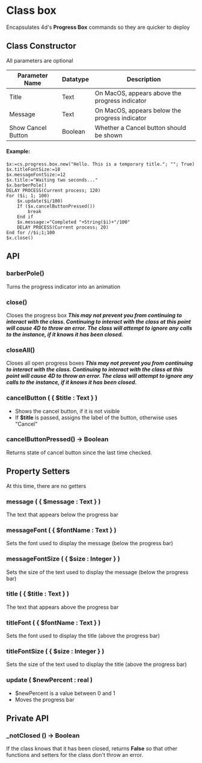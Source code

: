 <!-- Making progress boxes more funner -->

# Class box

Encapsulates 4d's **Progress Box** commands so they are quicker to deploy



## Class Constructor

All parameters are optional

Parameter Name  | Datatype | Description
-- | -- | --
Title | Text | On MacOS, appears above the progress indicator
Message | Text | On MacOS, appears below the progress indicator
Show Cancel Button | Boolean | Whether a Cancel button should be shown



#### Example:

```4d
$x:=cs.progress.box.new("Hello. This is a temporary title."; ""; True)
$x.titleFontSize:=18
$x.messageFontSize:=12
$x.title:="Waiting two seconds..."
$x.barberPole()
DELAY PROCESS(Current process; 120)
For ($i; 1; 100)
	$x.update($i/100)
	If ($x.cancelButtonPressed())
		break
	End if 
	$x.message:="Completed "+String($i)+"/100"
	DELAY PROCESS(Current process; 20)
End for //$i;1;100
$x.close()
```



## API



### barberPole()

Turns the progress indicator into an animation



### close()

Closes the progress box
***This may not prevent you from continuing to interact with the class. Continuing to interact with the class at this point will cause 4D to throw an error. The class will attempt to ignore any calls to the instance, if it knows it has been closed.***



### closeAll()

Closes all open progress boxes
***This may not prevent you from continuing to interact with the class. Continuing to interact with the class at this point will cause 4D to throw an error. The class will attempt to ignore any calls to the instance, if it knows it has been closed.***



### cancelButton ( { $title : Text } )

* Shows the cancel button, if it is not visible
* If **$title** is passed, assigns the label of the button, otherwise uses "Cancel"



### cancelButtonPressed() -> Boolean

Returns state of cancel button since the last time checked.



## Property Setters

At this time, there are no getters



### message ( { $message : Text } )

The text that appears below the progress bar



### messageFont ( { $fontName : Text } ) 

Sets the font used to display the message (below the progress bar)



### messageFontSize ( { $size : Integer } ) 

Sets the size of the text used to display the message (below the progress bar)



### title ( { $title : Text } )

The text that appears above the progress bar



### titleFont ( { $fontName : Text } ) 

Sets the font used to display the title (above the progress bar)



### titleFontSize ( { $size : Integer } ) 

Sets the size of the text used to display the title (above the progress bar)



### update ( $newPercent : real )

* $newPercent is a value between 0 and 1
* Moves the progress bar 





## Private API



### _notClosed () -> Boolean

If the class knows that it has been closed, returns **False** so that other functions and setters for the class don't throw an error.